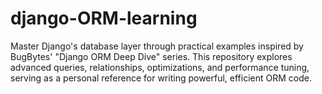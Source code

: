 # django-ORM-learning
Master Django's database layer through practical examples inspired by BugBytes' "Django ORM Deep Dive" series. This repository explores advanced queries, relationships, optimizations, and performance tuning, serving as a personal reference for writing powerful, efficient ORM code.
